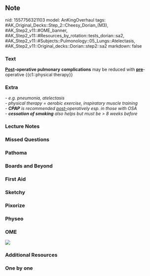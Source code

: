 ## Note
nid: 1557756321103
model: AnKingOverhaul
tags: #AK_Original_Decks::Step_2::Cheesy_Dorian_(M3), #AK_Step2_v11::#OME_banner, #AK_Step2_v11::#Resources_by_rotation::tests_dorian::sa2, #AK_Step2_v11::#Subjects::Pulmonology::05_Lungs::Atelectasis, #AK_Step2_v11::Original_decks::Dorian::step2::sa2
markdown: false

### Text
<b><u>Post</u>-operative pulmonary</b> <b>complications</b> may be
reduced with <u><b>pre</b></u>-operative {{c1::physical therapy}}

### Extra
<div>
  <i>- e.g. pneumonia, atelectasis</i>
</div>
<div>
  <i>- physical therapy = aerobic exercise, inspiratory muscle
  training</i>
</div>
<div>
  <i>- <b>CPAP</b> is recommended <u>post-</u>operatively esp. in
  those with OSA</i>
</div>
<div>
  <i>- <b>cessation of smoking</b> also helps but must be > 8
  weeks before</i>
</div>

### Lecture Notes


### Missed Questions


### Pathoma


### Boards and Beyond


### First Aid


### Sketchy


### Pixorize


### Physeo


### OME
<div class="ome-widget">
  <a href="https://onlinemeded.org?ref=anki"><img src=
  "_OME_AnkiFlashcards_General_7.png"></a>
</div>

### Additional Resources


### One by one

